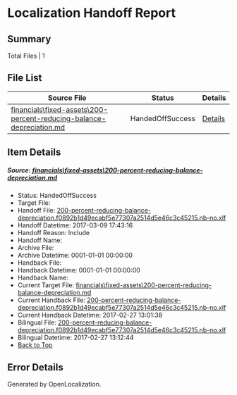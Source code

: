 # <a name='report-top'></a> Localization Handoff Report

## Summary
 Total Files | 1

## File List
 Source File | Status | Details 
 ----------- | ------ | ------- 
 [financials\fixed-assets\200-percent-reducing-balance-depreciation.md](https://github.com/OpenLocalizationTestOrg/AX-Docs-Sandbox/blob/5f3bce1c1a1b7ee6732ab57cad422663ba576794/financials/fixed-assets/200-percent-reducing-balance-depreciation.md) | HandedOffSuccess | [Details](#83bf685ff7820dad85152b1f2bab1eccf1ea92be2691)

## Item Details
##### <a name='83bf685ff7820dad85152b1f2bab1eccf1ea92be2691'></a> Source: [financials\fixed-assets\200-percent-reducing-balance-depreciation.md](https://github.com/OpenLocalizationTestOrg/AX-Docs-Sandbox/blob/5f3bce1c1a1b7ee6732ab57cad422663ba576794/financials/fixed-assets/200-percent-reducing-balance-depreciation.md)
* Status: HandedOffSuccess
* Target File: 
* Handoff File: [200-percent-reducing-balance-depreciation.f0892b1d49ecabf5e77307a2514d5e46c3c45215.nb-no.xlf](https://github.com/OpenLocalizationTestOrg/AX-Docs-Sandbox.handoff/blob/4734f5e99dd2d922705ef53c83249a17ed6a8c73/ol-handoff/OpenLocalizationTestOrg/AX-Docs-Sandbox.nb-no/master/basic/200-percent-reducing-balance-depreciation.f0892b1d49ecabf5e77307a2514d5e46c3c45215.nb-no.xlf)
* Handoff Datetime: 2017-03-09 17:43:16
* Handoff Reason: Include
* Handoff Name: 
* Archive File: 
* Archive Datetime: 0001-01-01 00:00:00
* Handback File: 
* Handback Datetime: 0001-01-01 00:00:00
* Handback Name: 
* Current Target File: [financials\fixed-assets\200-percent-reducing-balance-depreciation.md](https://github.com/OpenLocalizationTestOrg/AX-Docs-Sandbox.nb-no/blob/1fec9857f2f2ac14c248e1fa12da86a4a1820fe5/financials/fixed-assets/200-percent-reducing-balance-depreciation.md)
* Current Handback File: [200-percent-reducing-balance-depreciation.f0892b1d49ecabf5e77307a2514d5e46c3c45215.nb-no.xlf](https://github.com/OpenLocalizationTestOrg/AX-Docs-Sandbox.handback/blob/42ffc55dc1f21983f75b6e3e730d2024f8447960/ol-handback/OpenLocalizationTestOrg/AX-Docs-Sandbox.nb-no/master/basic/200-percent-reducing-balance-depreciation.f0892b1d49ecabf5e77307a2514d5e46c3c45215.nb-no.xlf)
* Current Handback Datetime: 2017-02-27 13:01:38
* Bilingual File: [200-percent-reducing-balance-depreciation.f0892b1d49ecabf5e77307a2514d5e46c3c45215.nb-no.xlf](https://github.com/OpenLocalizationTestOrg/AX-Docs-Sandbox.handback/blob/42ffc55dc1f21983f75b6e3e730d2024f8447960/ol-handback/OpenLocalizationTestOrg/AX-Docs-Sandbox.nb-no/master/basic/200-percent-reducing-balance-depreciation.f0892b1d49ecabf5e77307a2514d5e46c3c45215.nb-no.xlf)
* Bilingual Datetime: 2017-02-27 13:12:44
* [Back to Top](#report-top)


## Error Details

Generated by OpenLocalization.
